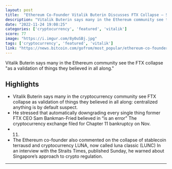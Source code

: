 ```yaml
---
layout: post
title:  "Ethereum Co-Founder Vitalik Buterin Discusses FTX Collapse — Says 'Centralized Anything Is by Default Suspect' – Featured Bitcoin News"
description: "Vitalik Buterin says many in the Ethereum community see the FTX collapse \"as a validation of things they believed in all along.\""
date: "2022-11-24 19:08:25"
categories: ['cryptocurrency', 'featured', 'vitalik']
score: 77
image: "https://i.imgur.com/8y0uSBj.jpg"
tags: ['cryptocurrency', 'featured', 'vitalik']
link: "https://news.bitcoin.com/gofrom/most_popular/ethereum-co-founder-vitalik-buterin-discusses-ftx-collapse-says-centralized-anything-is-by-default-suspect"
---
```


Vitalik Buterin says many in the Ethereum community see the FTX collapse \"as a validation of things they believed in all along.\"

## Highlights

- Vitalik Buterin says many in the cryptocurrency community see FTX collapse as validation of things they believed in all along: centralized anything is by default suspect.
- He stressed that automatically downgrading every single thing former FTX CEO Sam Bankman-Fried believed in “is an error” The cryptocurrency exchange filed for Chapter 11 bankruptcy on Nov.
- 11.
- The Ethereum co-founder also commented on the collapse of stablecoin terrausd and cryptocurrency LUNA, now called luna classic (LUNC) In an interview with the Straits Times, published Sunday, he warned about Singapore’s approach to crypto regulation.

---
